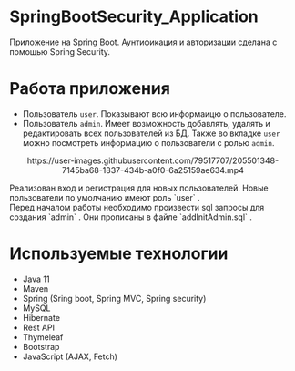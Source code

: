 # SpringBootSecurity_Application
Приложение на Spring Boot. Аунтификация и авторизации сделана с помощью Spring Security.

# Работа приложения
+ Пользователь `user`. Показывают всю информаицю о пользователе.
+ Пользователь `admin`. Имеет возможность добавлять, удалять и редактировать всех пользователей из БД. Также во вкладке `user` можно посмотреть информацию 
о пользователи с ролью `admin`.
<p align="center">
https://user-images.githubusercontent.com/79517707/205501348-7145ba68-1837-434b-a0f0-6a25159ae634.mp4
</p>
Реализован вход и регистрация для новых пользователей. Новые пользователи по умолчанию имеют роль `user` . <br/>
Перед началом работы необходимо произвести sql запросы для создания `admin` . Они прописаны в файле `addInitAdmin.sql` . <br/>

# Используемые технологии
+ Java 11
+ Maven
+ Spring (Sring boot, Spring MVC, Spring security)
+ MySQL
+ Hibernate
+ Rest API 
+ Thymeleaf
+ Bootstrap
+ JavaScript (AJAX, Fetch)
